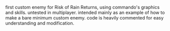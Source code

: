 first custom enemy for Risk of Rain Returns, using commando's graphics and skills. untested in multiplayer.
intended mainly as an example of how to make a bare minimum custom enemy. code is heavily commented for easy understanding and modification.
